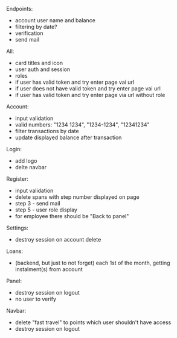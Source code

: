 Endpoints:
  * account user name and balance
  * filtering by date?
  * verification
  * send mail 

All: 
  * card titles and icon
  * user auth and session
  * roles
  * if user has valid token and try enter page vai url
  * if user does not have valid token and try enter page vai url
  * if user has valid token and try enter page via url without role

Account:
  * input validation
  * valid numbers: "1234 1234", "1234-1234", "12341234"
  * filter transactions by date
  * update displayed balance after transaction

Login:
  * add logo
  * delte navbar

Register:
  * input validation
  * delete spans with step number displayed on page
  * step 3 - send mail
  * step 5 - user role display
  * for employee there should be "Back to panel"

Settings:
  * destroy session on account delete

Loans: 
  * (backend, but just to not forget) each 1st of the month, getting instalment(s) from account

Panel: 
  * destroy session on logout
  * no user to verify

Navbar:
  * delete "fast travel" to points which user shouldn't have access
  * destroy session on logout
